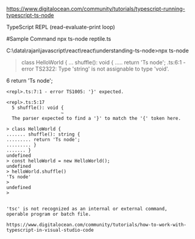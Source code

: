 https://www.digitalocean.com/community/tutorials/typescript-running-typescript-ts-node

TypeScript REPL (read-evaluate-print loop)


#Sample Command
npx ts-node reptile.ts

C:\data\rajan\javascript\react\react\understanding-ts-node>npx ts-node
> class HelloWorld {
... shuffle(): void {
..... return 'Ts node';
<repl>.ts:6:1 - error TS2322: Type 'string' is not assignable to type 'void'.

6 return 'Ts node';
  ~~~~~~~~~~~~~~~~~
<repl>.ts:7:1 - error TS1005: '}' expected.

  <repl>.ts:5:17
    5 shuffle(): void {
                      ~
    The parser expected to find a '}' to match the '{' token here.

> class HelloWorld {
....... shuffle(): string {
......... return 'Ts node';
......... }
....... }
undefined
> const helloWorld = new HelloWorld();
undefined
> helloWorld.shuffle()
'Ts node'
>
undefined
>


'tsc' is not recognized as an internal or external command,
operable program or batch file.

https://www.digitalocean.com/community/tutorials/how-to-work-with-typescript-in-visual-studio-code
